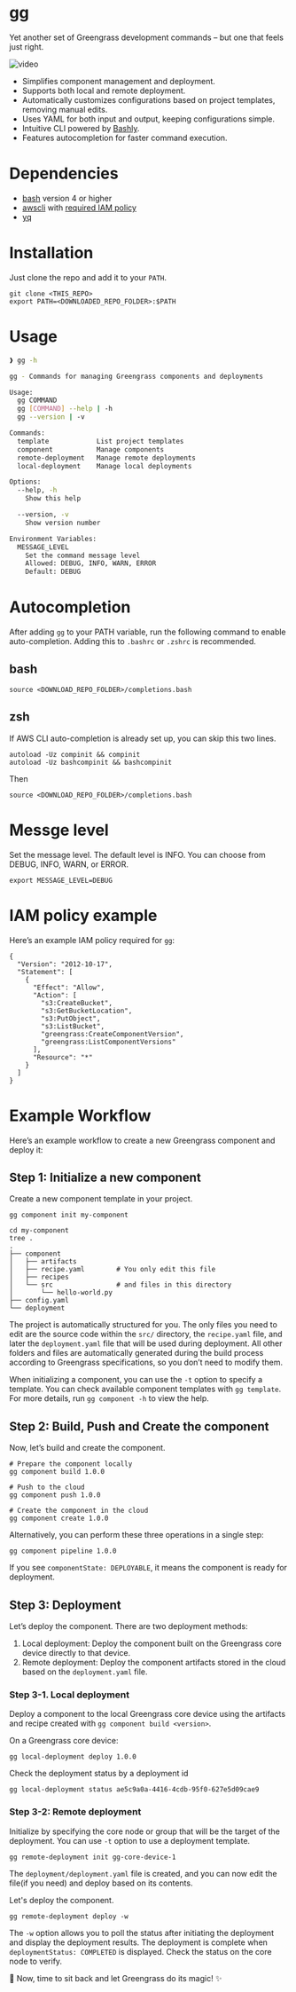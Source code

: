 # gg

Yet another set of Greengrass development commands – but one that feels just right.

![video](static/1000x600.gif)

- Simplifies component management and deployment.
- Supports both local and remote deployment.
- Automatically customizes configurations based on project templates, removing manual edits.
- Uses YAML for both input and output, keeping configurations simple.
- Intuitive CLI powered by [Bashly](https://bashly.dannyb.co/).
- Features autocompletion for faster command execution.

# Dependencies

* [bash](https://www.gnu.org/software/bash/) version 4 or higher
* [awscli](https://docs.aws.amazon.com/cli/latest/userguide/getting-started-install.html) with [required IAM policy](#iam-policy-example)
* [yq](https://mikefarah.gitbook.io/yq#install)

# Installation

Just clone the repo and add it to your `PATH`.

```
git clone <THIS_REPO>
export PATH=<DOWNLOADED_REPO_FOLDER>:$PATH
```

# Usage

```bash
❱ gg -h

gg - Commands for managing Greengrass components and deployments

Usage:
  gg COMMAND
  gg [COMMAND] --help | -h
  gg --version | -v

Commands:
  template            List project templates
  component           Manage components
  remote-deployment   Manage remote deployments
  local-deployment    Manage local deployments

Options:
  --help, -h
    Show this help

  --version, -v
    Show version number

Environment Variables:
  MESSAGE_LEVEL
    Set the command message level
    Allowed: DEBUG, INFO, WARN, ERROR
    Default: DEBUG
```

# Autocompletion

After adding `gg` to your PATH variable, run the following command to enable auto-completion. Adding this to `.bashrc` or `.zshrc` is recommended.

## bash

```
source <DOWNLOAD_REPO_FOLDER>/completions.bash
```


## zsh

If AWS CLI auto-completion is already set up, you can skip this two lines.

```
autoload -Uz compinit && compinit
autoload -Uz bashcompinit && bashcompinit
```
Then
```
source <DOWNLOAD_REPO_FOLDER>/completions.bash
```

# Messge level

Set the message level. The default level is INFO. You can choose from DEBUG, INFO, WARN, or ERROR.

```
export MESSAGE_LEVEL=DEBUG
```

# IAM policy example

Here’s an example IAM policy required for `gg`:

```
{
  "Version": "2012-10-17",
  "Statement": [
    {
      "Effect": "Allow",
      "Action": [
        "s3:CreateBucket",
        "s3:GetBucketLocation",
        "s3:PutObject",
        "s3:ListBucket",
        "greengrass:CreateComponentVersion",
        "greengrass:ListComponentVersions"
      ],
      "Resource": "*"
    }
  ]
}
```

# Example Workflow

Here’s an example workflow to create a new Greengrass component and deploy it:

## Step 1: Initialize a new component

Create a new component template in your project.

```
gg component init my-component
```

```
cd my-component
tree .
.
├── component
│   ├── artifacts
│   ├── recipe.yaml        # You only edit this file
│   ├── recipes
│   └── src                # and files in this directory
│       └── hello-world.py 
├── config.yaml
└── deployment
```

The project is automatically structured for you. The only files you need to edit are the source code within the `src/` directory, the `recipe.yaml` file, and later the `deployment.yaml` file that will be used during deployment. All other folders and files are automatically generated during the build process according to Greengrass specifications, so you don’t need to modify them.

When initializing a component, you can use the `-t` option to specify a template. You can check available component templates with `gg template`. For more details, run `gg component -h` to view the help.

## Step 2: Build, Push and Create the component

Now, let’s build and create the component.

```
# Prepare the component locally
gg component build 1.0.0

# Push to the cloud
gg component push 1.0.0

# Create the component in the cloud
gg component create 1.0.0
```

Alternatively, you can perform these three operations in a single step:

```
gg component pipeline 1.0.0
```

If you see `componentState: DEPLOYABLE`, it means the component is ready for deployment.

## Step 3: Deployment

Let’s deploy the component. There are two deployment methods:
1. Local deployment: Deploy the component built on the Greengrass core device directly to that device.
2. Remote deployment: Deploy the component artifacts stored in the cloud based on the `deployment.yaml` file.


### Step 3-1. Local deployment 

Deploy a component to the local Greengrass core device using the artifacts and recipe created with `gg component build <version>`.

On a Greengrass core device:

```
gg local-deployment deploy 1.0.0
```

Check the deployment status by a deployment id

```
gg local-deployment status ae5c9a0a-4416-4cdb-95f0-627e5d09cae9
```

### Step 3-2: Remote deployment

Initialize by specifying the core node or group that will be the target of the deployment. You can use `-t` option to use a deployment template.

```
gg remote-deployment init gg-core-device-1
```

The `deployment/deployment.yaml` file is created, and you can now edit the file(if you need) and deploy based on its contents.

Let's deploy the component. 

```
gg remote-deployment deploy -w
```

The `-w` option allows you to poll the status after initiating the deployment and display the deployment results. The deployment is complete when `deploymentStatus: COMPLETED` is displayed. Check the status on the core node to verify.


🎉 Now, time to sit back and let Greengrass do its magic! ✨